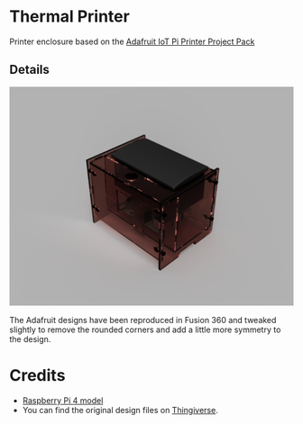 # Thermal Printer

Printer enclosure based on the [Adafruit IoT Pi Printer Project Pack](https://www.adafruit.com/product/1289)

## Details

![Render of the printer and enclosure](images/render.png)

The Adafruit designs have been reproduced in Fusion 360 and tweaked slightly to remove the rounded corners and add a little more symmetry to the design.

# Credits



- [Raspberry Pi 4 model](https://www.thingiverse.com/thing:3778297)
- You can find the original design files on [Thingiverse](https://www.thingiverse.com/thing:142857).
